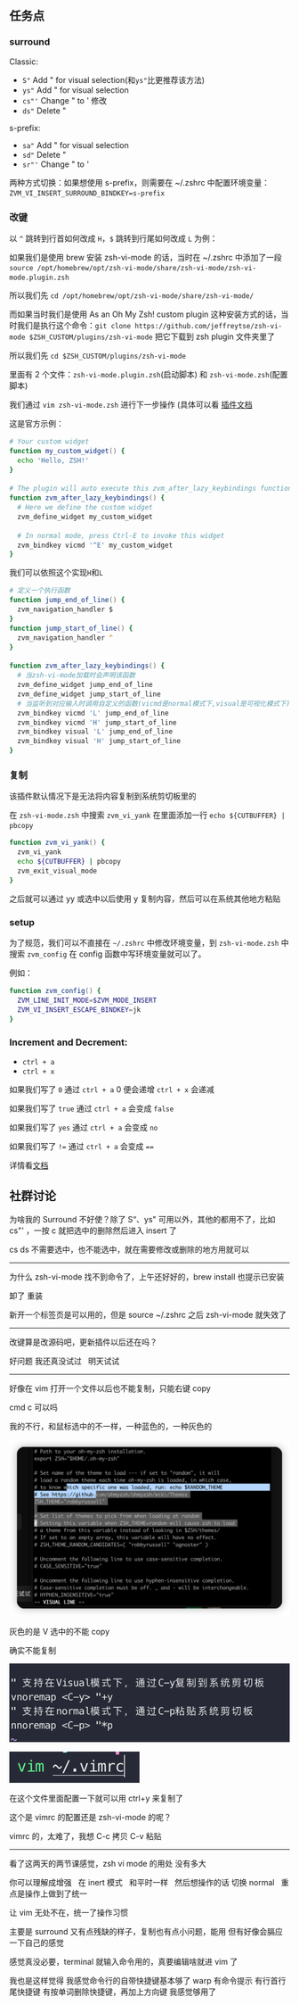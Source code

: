 ## 任务点

### surround

Classic:

- `S"` Add " for visual selection(和`ys"`比更推荐该方法)
- `ys"` Add " for visual selection
- `cs"'` Change " to ' 修改
- `ds"` Delete "

s-prefix:

- `sa"` Add " for visual selection
- `sd"` Delete "
- `sr"'` Change " to '

两种方式切换：如果想使用 s-prefix，则需要在 ~/.zshrc 中配置环境变量：`ZVM_VI_INSERT_SURROUND_BINDKEY=s-prefix`

### 改键

以 `^` 跳转到行首如何改成 `H`，`$` 跳转到行尾如何改成 `L` 为例：

如果我们是使用 brew 安装 zsh-vi-mode 的话，当时在 ~/.zshrc 中添加了一段 `source /opt/homebrew/opt/zsh-vi-mode/share/zsh-vi-mode/zsh-vi-mode.plugin.zsh`

所以我们先 `cd /opt/homebrew/opt/zsh-vi-mode/share/zsh-vi-mode/`

而如果当时我们是使用 As an Oh My Zsh! custom plugin 这种安装方式的话，当时我们是执行这个命令：`git clone https://github.com/jeffreytse/zsh-vi-mode $ZSH_CUSTOM/plugins/zsh-vi-mode` 把它下载到 zsh plugin 文件夹里了

所以我们先 `cd $ZSH_CUSTOM/plugins/zsh-vi-mode`

里面有 2 个文件：`zsh-vi-mode.plugin.zsh`(启动脚本) 和 `zsh-vi-mode.zsh`(配置脚本)

我们通过 `vim zsh-vi-mode.zsh` 进行下一步操作 (具体可以看 [插件文档](https://github.com/jeffreytse/zsh-vi-mode#custom-widgets-and-keybindings)

这是官方示例：

```zsh
# Your custom widget
function my_custom_widget() {
  echo 'Hello, ZSH!'
}

# The plugin will auto execute this zvm_after_lazy_keybindings function
function zvm_after_lazy_keybindings() {
  # Here we define the custom widget
  zvm_define_widget my_custom_widget

  # In normal mode, press Ctrl-E to invoke this widget
  zvm_bindkey vicmd '^E' my_custom_widget
}
```

我们可以依照这个实现`H`和`L`

```zsh
# 定义一个执行函数
function jump_end_of_line() {
  zvm_navigation_handler $
}
function jump_start_of_line() {
  zvm_navigation_handler ^
}

function zvm_after_lazy_keybindings() {
  # 当zsh-vi-mode加载时会声明该函数
  zvm_define_widget jump_end_of_line
  zvm_define_widget jump_start_of_line
  # 当监听到对应输入时调用自定义的函数(vicmd是normal模式下,visual是可视化模式下)
  zvm_bindkey vicmd 'L' jump_end_of_line
  zvm_bindkey vicmd 'H' jump_start_of_line
  zvm_bindkey visual 'L' jump_end_of_line
  zvm_bindkey visual 'H' jump_start_of_line
}
```

### 复制

该插件默认情况下是无法将内容复制到系统剪切板里的

在 `zsh-vi-mode.zsh` 中搜索 `zvm_vi_yank` 在里面添加一行 `echo ${CUTBUFFER} | pbcopy`

```zsh
function zvm_vi_yank() {
  zvm_vi_yank
  echo ${CUTBUFFER} | pbcopy
  zvm_exit_visual_mode
}
```

之后就可以通过 yy 或选中以后使用 y 复制内容，然后可以在系统其他地方粘贴

### setup

为了规范，我们可以不直接在 `~/.zshrc` 中修改环境变量，到 `zsh-vi-mode.zsh` 中搜索 `zvm_config` 在 config 函数中写环境变量就可以了。

例如：

```zsh
function zvm_config() {
  ZVM_LINE_INIT_MODE=$ZVM_MODE_INSERT
  ZVM_VI_INSERT_ESCAPE_BINDKEY=jk
}
```

### Increment and Decrement:

- `ctrl + a`
- `ctrl + x`

如果我们写了 `0` 通过 `ctrl + a` 0 便会递增 `ctrl + x` 会递减

如果我们写了 `true` 通过 `ctrl + a` 会变成 `false`

如果我们写了 `yes` 通过 `ctrl + a` 会变成 `no`

如果我们写了 `!=` 通过 `ctrl + a` 会变成 `==`

详情看[文档](https://github.com/jeffreytse/zsh-vi-mode#increment-and-decrement)

## 社群讨论

为啥我的 Surround 不好使？除了 S“、ys" 可用以外，其他的都用不了，比如 cs"' ，一按 c 就把选中的删除然后进入 insert 了

cs ds 不需要选中，也不能选中，就在需要修改或删除的地方用就可以

<hr />

为什么 zsh-vi-mode 找不到命令了，上午还好好的，brew install 也提示已安装

卸了 重装

新开一个标签页是可以用的，但是 source ~/.zshrc 之后 zsh-vi-mode 就失效了

<hr />

改键算是改源码吧，更新插件以后还在吗？

好问题 我还真没试过   明天试试

<hr />

好像在 vim 打开一个文件以后也不能复制，只能右键 copy

cmd c 可以吗

我的不行，和鼠标选中的不一样，一种蓝色的，一种灰色的

![](../../.vuepress/public/img/iTerm/012.png)

灰色的是 V 选中的不能 copy

确实不能复制

![](../../.vuepress/public/img/iTerm/013.png)

![](../../.vuepress/public/img/iTerm/014.png)

在这个文件里面配置一下就可以用 ctrl+y 来复制了

这个是 vimrc 的配置还是 zsh-vi-mode 的呢？

vimrc 的，太难了，我想 C-c 拷贝 C-v 粘贴

<hr />

看了这两天的两节课感觉，zsh vi mode 的用处 没有多大

你可以理解成增强   在 inert 模式   和平时一样   然后想操作的话 切换 normal   重点是操作上做到了统一

让 vim 无处不在，统一了操作习惯

主要是 surround 又有点残缺的样子，复制也有点小问题，能用 但有好像会膈应一下自己的感觉

感觉真没必要，terminal 就输入命令用的，真要编辑啥就进 vim 了

我也是这样觉得 我感觉命令行的自带快捷键基本够了 warp 有命令提示 有行首行尾快捷键 有按单词删除快捷键，再加上方向键 我感觉够用了
